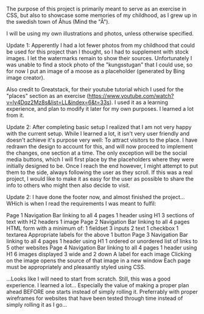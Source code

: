 The purpose of this project is primarily meant to serve as an exercise in CSS, but also to showcase some memories of my childhood, as I grew up in the swedish town of Åhus (Mind the "Å").

I will be using my own illustrations and photos, unless otherwise specified.

Update 1: Apperently I had a lot fewer photos from my childhood that could be used for this project than I thought, so I had to supplement with stock images. I let the watermarks remain to show their sources. Unfortunately I was unable to find a stock photo of the "kungsstugan" that I could use, so for now I put an image of a moose as a placeholder (generated by Bing image creator).

Also credit to Greatstack, for their youtube tutorial which I used for the "places" section as an exercise (https://www.youtube.com/watch?v=ly4Dqz2Mz8s&list=LL&index=6&t=33s). I used it as a learning experience, and plan to modify it later for my own purposes. I learned a lot from it.

Update 2: After completing basic setup I realized that I am not very happy with the current setup. While I learned a lot, it isn't very user friendly and doesn't achieve it's purpose very well: To attract visitors to the place. I have redrawn the design to account for this, and will now proceed to implement the changes, one section at a time. The only exception will be the social media buttons, which I will first place by the placeholders where they were initially designed to be. Once I reach the end however, I might attempt to put them to the side, always following the user as they scroll. If this was a real project, I would like to make it as easy for the user as possible to share the info to others who might then also decide to visit.

Update 2: I have done the footer now, and almost finished the project... WHich is when I read the requirements I was meant to fulfil:

Page 1
Navigation Bar linking to all 4 pages
1 header using H1
3 sections of text with H2 headers
1 image
Page 2
Navigation Bar linking to all 4 pages
HTML form with a minimum of:
1 fieldset
3 inputs
2 text
1 checkbox
1 textarea
Appropriate labels for the above
1 button
Page 3
Navigation Bar linking to all 4 pages
1 header using H1
1 ordered or unordered list of links to 5 other websites
Page 4
Navigation Bar linking to all 4 pages
1 header using H1
6 images displayed 3 wide and 2 down
A label for each image
Clicking on the image opens the source of that image in a new window
Each page must be appropriately and pleasantly styled using CSS.

...Looks like I will need to start from scratch. Still, this was a good experience. I learned a lot... Especially the value of making a proper plan ahead BEFORE one starts instead of simply rolling it. Preferrably with proper wireframes for websites that have been tested through time instead of simply rolling it as I go...
